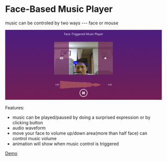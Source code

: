 # Face-Based Music Player
music can be controled by two ways --- face or mouse

![music player picture](img/showcase.png)

Features:
- music can be played/paused by doing a surprised expression or by clicking button
- audio waveform
- move your face to volume up/down area(more than half face) can control music volume
- animation will show when music control is triggered

[Demo](https://kalpaswang.github.io/face-based-music-player/)
